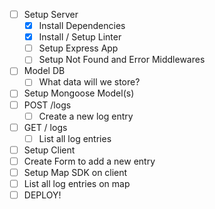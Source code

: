 - [ ] Setup Server
  - [x] Install Dependencies
  - [x] Install / Setup Linter
  - [ ] Setup Express App
  - [ ] Setup Not Found and Error Middlewares
- [ ] Model DB
  - [ ] What data will we store?
- [ ] Setup Mongoose Model(s)
- [ ] POST /logs
  - [ ] Create a new log entry
- [ ] GET / logs
  - [ ] List all log entries
- [ ] Setup Client
- [ ] Create Form to add a new entry
- [ ] Setup Map SDK on client
- [ ] List all log entries on map
- [ ] DEPLOY!
